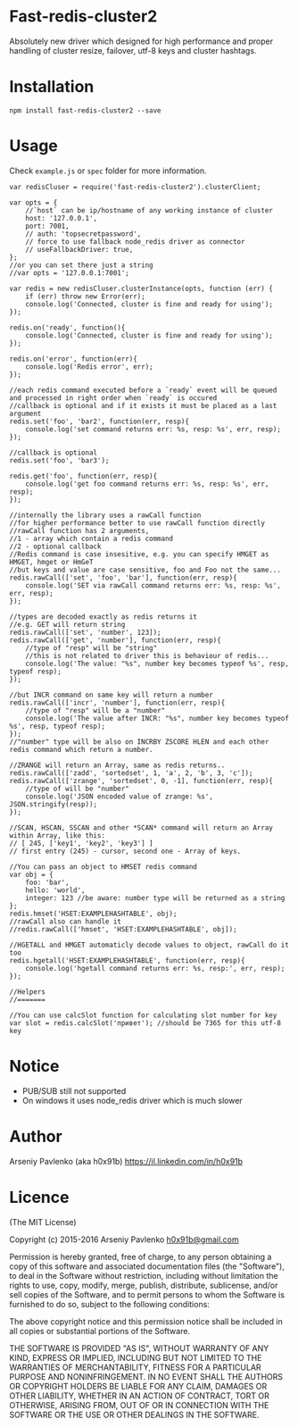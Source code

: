 # Fast-redis-cluster2

Absolutely new driver which designed for high performance and proper handling of cluster resize, failover, utf-8 keys and cluster hashtags.

# Installation

    npm install fast-redis-cluster2 --save

# Usage

Check `example.js` or `spec` folder for more information.

	var redisCluser = require('fast-redis-cluster2').clusterClient;
	
	var opts = {
		//`host` can be ip/hostname of any working instance of cluster
		host: '127.0.0.1',
		port: 7001,
		// auth: 'topsecretpassword',
		// force to use fallback node_redis driver as connector
		// useFallbackDriver: true,
	};
	//or you can set there just a string
	//var opts = '127.0.0.1:7001';
	
	var redis = new redisCluser.clusterInstance(opts, function (err) {
		if (err) throw new Error(err);
		console.log('Connected, cluster is fine and ready for using');
	});
	
	redis.on('ready', function(){
		console.log('Connected, cluster is fine and ready for using');
	});
	
	redis.on('error', function(err){
		console.log('Redis error', err);
	});
	
	//each redis command executed before a `ready` event will be queued and processed in right order when `ready` is occured
	//callback is optional and if it exists it must be placed as a last argument
	redis.set('foo', 'bar2', function(err, resp){
		console.log('set command returns err: %s, resp: %s', err, resp);
	});
	
	//callback is optional
	redis.set('foo', 'bar3');
	
	redis.get('foo', function(err, resp){
		console.log('get foo command returns err: %s, resp: %s', err, resp);
	});
	
	//internally the library uses a rawCall function
	//for higher performance better to use rawCall function directly
	//rawCall function has 2 arguments,
	//1 - array which contain a redis command
	//2 - optional callback
	//Redis command is case insesitive, e.g. you can specify HMGET as HMGET, hmget or HmGeT
	//but keys and value are case sensitive, foo and Foo not the same...
	redis.rawCall(['set', 'foo', 'bar'], function(err, resp){
		console.log('SET via rawCall command returns err: %s, resp: %s', err, resp);
	});
	
	//types are decoded exactly as redis returns it
	//e.g. GET will return string
	redis.rawCall(['set', 'number', 123]);
	redis.rawCall(['get', 'number'], function(err, resp){
		//type of "resp" will be "string"
		//this is not related to driver this is behaviour of redis...
		console.log('The value: "%s", number key becomes typeof %s', resp, typeof resp);
	});
	
	//but INCR command on same key will return a number
	redis.rawCall(['incr', 'number'], function(err, resp){
		//type of "resp" will be a "number"
		console.log('The value after INCR: "%s", number key becomes typeof %s', resp, typeof resp);
	});
	//"number" type will be also on INCRBY ZSCORE HLEN and each other redis command which return a number.
	
	//ZRANGE will return an Array, same as redis returns..
	redis.rawCall(['zadd', 'sortedset', 1, 'a', 2, 'b', 3, 'c']);
	redis.rawCall(['zrange', 'sortedset', 0, -1], function(err, resp){
		//type of will be "number"
		console.log('JSON encoded value of zrange: %s', JSON.stringify(resp));
	});
	
	//SCAN, HSCAN, SSCAN and other *SCAN* command will return an Array within Array, like this:
	// [ 245, ['key1', 'key2', 'key3'] ]
	// first entry (245) - cursor, second one - Array of keys.
	
	//You can pass an object to HMSET redis command
	var obj = {
		foo: 'bar',
		hello: 'world',
		integer: 123 //be aware: number type will be returned as a string
	};
	redis.hmset('HSET:EXAMPLEHASHTABLE', obj);
	//rawCall also can handle it
	//redis.rawCall(['hmset', 'HSET:EXAMPLEHASHTABLE', obj]);
	
	//HGETALL and HMGET automaticly decode values to object, rawCall do it too
	redis.hgetall('HSET:EXAMPLEHASHTABLE', function(err, resp){
		console.log('hgetall command returns err: %s, resp:', err, resp);
	});
	
	//Helpers
	//=======
	
	//You can use calcSlot function for calculating slot number for key
	var slot = redis.calcSlot('привет'); //should be 7365 for this utf-8 key

# Notice

* PUB/SUB still not supported
* On windows it uses node_redis driver which is much slower

# Author

Arseniy Pavlenko (aka h0x91b) https://il.linkedin.com/in/h0x91b

# Licence

(The MIT License)

Copyright (c) 2015-2016 Arseniy Pavlenko h0x91b@gmail.com

Permission is hereby granted, free of charge, to any person obtaining a copy of this software and associated documentation files (the "Software"), to deal in the Software without restriction, including without limitation the rights to use, copy, modify, merge, publish, distribute, sublicense, and/or sell copies of the Software, and to permit persons to whom the Software is furnished to do so, subject to the following conditions:

The above copyright notice and this permission notice shall be included in all copies or substantial portions of the Software.

THE SOFTWARE IS PROVIDED "AS IS", WITHOUT WARRANTY OF ANY KIND, EXPRESS OR IMPLIED, INCLUDING BUT NOT LIMITED TO THE WARRANTIES OF MERCHANTABILITY, FITNESS FOR A PARTICULAR PURPOSE AND NONINFRINGEMENT. IN NO EVENT SHALL THE AUTHORS OR COPYRIGHT HOLDERS BE LIABLE FOR ANY CLAIM, DAMAGES OR OTHER LIABILITY, WHETHER IN AN ACTION OF CONTRACT, TORT OR OTHERWISE, ARISING FROM, OUT OF OR IN CONNECTION WITH THE SOFTWARE OR THE USE OR OTHER DEALINGS IN THE SOFTWARE.